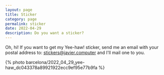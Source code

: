 ```yaml
---
layout: page
title: Sticker
category: page
permalink: sticker
date: 2022-04-29
description: Do you want a sticker?
---
```


Oh, hi! If you want to get my Yee-haw! sticker, send me an email with your postal
address to:
[stickers@javier.computer](mailto:stickers@javier.computer?subject=Stickers) and I'll mail one to you.

{% photo barcelona/2022_04_29_yee-haw_dc043378a89921922ecc9ef95e77b9fa %}
